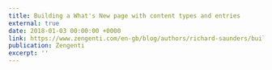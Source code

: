 ```yaml
---
title: Building a What's New page with content types and entries
external: true
date: 2018-01-03 00:00:00 +0000
link: https://www.zengenti.com/en-gb/blog/authors/richard-saunders/building-a-what's-new-page-with-content-types-and-entries.aspx
publication: Zengenti
excerpt: ''
---
```

